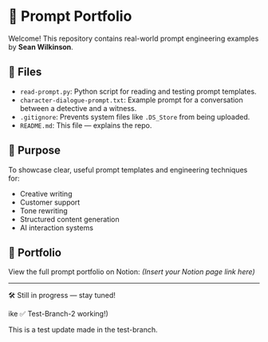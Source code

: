 # 🧠 Prompt Portfolio

Welcome! This repository contains real-world prompt engineering examples by **Sean Wilkinson**.

## 📂 Files

- `read-prompt.py`: Python script for reading and testing prompt templates.
- `character-dialogue-prompt.txt`: Example prompt for a conversation between a detective and a witness.
- `.gitignore`: Prevents system files like `.DS_Store` from being uploaded.
- `README.md`: This file — explains the repo.

## 🎯 Purpose

To showcase clear, useful prompt templates and engineering techniques for:
- Creative writing
- Customer support
- Tone rewriting
- Structured content generation
- AI interaction systems

## 🔗 Portfolio

View the full prompt portfolio on Notion: *(Insert your Notion page link here)*

---

🛠 Still in progress — stay tuned!

ike ✅ Test-Branch-2 working!)

This is a test update made in the test-branch.